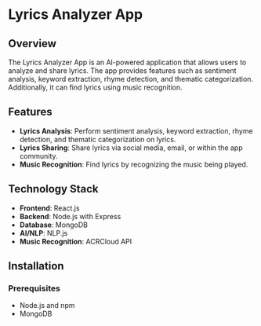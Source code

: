 # Lyrics Analyzer App

## Overview
The Lyrics Analyzer App is an AI-powered application that allows users to analyze and share lyrics. The app provides features such as sentiment analysis, keyword extraction, rhyme detection, and thematic categorization. Additionally, it can find lyrics using music recognition.

## Features
- **Lyrics Analysis**: Perform sentiment analysis, keyword extraction, rhyme detection, and thematic categorization on lyrics.
- **Lyrics Sharing**: Share lyrics via social media, email, or within the app community.
- **Music Recognition**: Find lyrics by recognizing the music being played.

## Technology Stack
- **Frontend**: React.js
- **Backend**: Node.js with Express
- **Database**: MongoDB
- **AI/NLP**: NLP.js
- **Music Recognition**: ACRCloud API

## Installation

### Prerequisites
- Node.js and npm
- MongoDB
